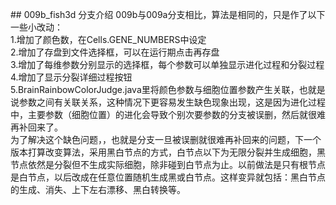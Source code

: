 ﻿﻿## 009b_fish3d 分支介绍
009b与009a分支相比，算法是相同的，只是作了以下一些小改动：  
1.增加了颜色数，在Cells.GENE_NUMBERS中设定  
2.增加了存盘到文件选择框，可以在运行期点击再存盘  
3.增加了每维参数分别显示的选择框，每个参数可以单独显示进化过程和分裂过程  
4.增加了显示分裂详细过程按钮  
5.BrainRainbowColorJudge.java里将颜色参数与细胞位置参数产生关联，也就是说参数之间有关联关系，这种情况下更容易发生缺色现象出现，这是因为进化过程中，主要参数（细胞位置）的进化会导致个别次要参数的分支被误删，然后就很难再补回来了。  
为了解决这个缺色问题，，也就是分支一旦被误删就很难再补回来的问题，下一个版本打算改变算法，采用黑白节点的方式，白节点以下为无限分裂并生成细胞，黑节点依然是分裂但不生成实际细胞，除非碰到白节点为止。以前做法是只有根节点是白节点，以后改成在任意位置随机生成黑或白节点。这样变异就包括：黑白节点的生成、消失、上下左右漂移、黑白转换等。  


